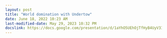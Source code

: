 ```yaml
---
layout: post
title: "World domination with Undertow"
date: June 18, 2022 10:23 AM
last-modified-date: May 29, 2023 10:32 PM
docslink: https://docs.google.com/presentation/d/1aYhO5UEhOjTfHyB4UyV3ITd8XxXmX9ffxeMKqtEc3Uk
---
```


